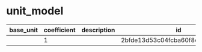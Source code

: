 # unit_model
|base_unit|coefficient|description|id|is_error|name|
|--|--|--|--|--|--|
||1||2bfde13d53c04fcba60f8d36b34b8ca2|True|грамм|
